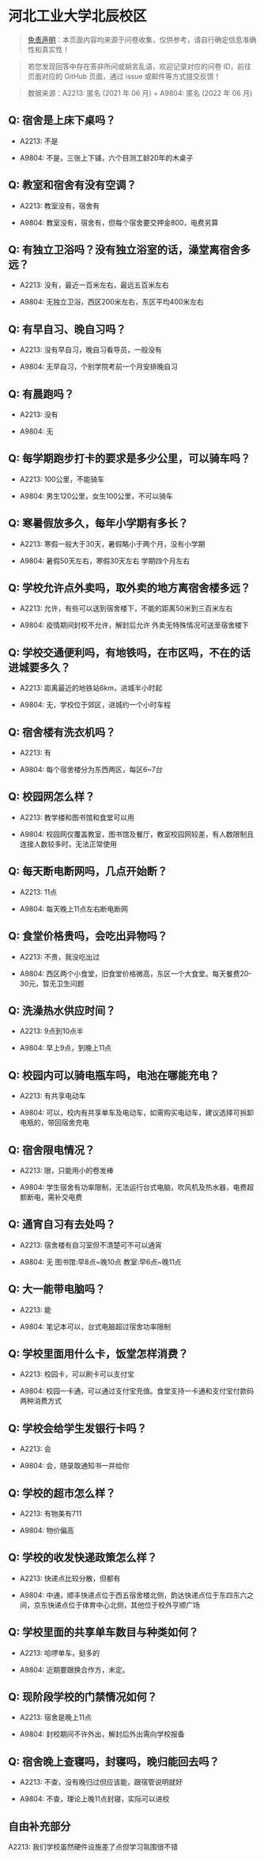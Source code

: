 # 河北工业大学北辰校区

> [免责声明](https://colleges.chat/#_3)：本页面内容均来源于问卷收集，仅供参考，请自行确定信息准确性和真实性！

> 若您发现回答中存在答非所问或胡言乱语，欢迎记录对应的问卷 ID，前往页面对应的 GitHub 页面，通过 issue 或邮件等方式提交反馈！

> 数据来源：A2213: 匿名 (2021 年 06 月) + A9804: 匿名 (2022 年 06 月)

## Q: 宿舍是上床下桌吗？

- A2213: 不是

- A9804: 不是，三张上下铺，六个目测工龄20年的木桌子

## Q: 教室和宿舍有没有空调？

- A2213: 教室没有，宿舍有

- A9804: 教室没有，宿舍有，但每个宿舍要交押金800，电费另算

## Q: 有独立卫浴吗？没有独立浴室的话，澡堂离宿舍多远？

- A2213: 没有，最近一百米左右，最远五百米左右

- A9804: 无独立卫浴，西区200米左右，东区平均400米左右

## Q: 有早自习、晚自习吗？

- A2213: 没有早自习，晚自习看导员，一般没有

- A9804: 无早自习，个别学院考前一个月安排晚自习

## Q: 有晨跑吗？

- A2213: 没有

- A9804: 无

## Q: 每学期跑步打卡的要求是多少公里，可以骑车吗？

- A2213: 100公里，不能骑车

- A9804: 男生120公里，女生100公里，不可以骑车

## Q: 寒暑假放多久，每年小学期有多长？

- A2213: 寒假一般大于30天，暑假略小于两个月，没有小学期

- A9804: 暑假50天左右，寒假30天左右
学期四个月左右

## Q: 学校允许点外卖吗，取外卖的地方离宿舍楼多远？

- A2213: 允许，有些可以送到宿舍楼下，不能的距离50米到三百米左右

- A9804: 疫情期间封校不允许，解封后允许
外卖无特殊情况可送至宿舍楼下

## Q: 学校交通便利吗，有地铁吗，在市区吗，不在的话进城要多久？

- A2213: 距离最近的地铁站6km，进城半小时起

- A9804: 无，学校位于郊区，进城约一个小时车程

## Q: 宿舍楼有洗衣机吗？

- A2213: 有

- A9804: 每个宿舍楼分为东西两区，每区6\~7台

## Q: 校园网怎么样？

- A2213: 教学楼和图书馆和食堂可以用

- A9804: 校园网仅覆盖教室，图书馆及餐厅，教室校园网较差，有人数限制且连接人数较多时，无法正常使用

## Q: 每天断电断网吗，几点开始断？

- A2213: 11点

- A9804: 每天晚上11点左右断电断网

## Q: 食堂价格贵吗，会吃出异物吗？

- A2213: 不贵，我没吃出过

- A9804: 西区两个小食堂，旧食堂价格微高，东区一个大食堂。每天餐费20-30元，暂无卫生问题

## Q: 洗澡热水供应时间？

- A2213: 9点到10点半

- A9804: 早上9点，到晚上11点

## Q: 校园内可以骑电瓶车吗，电池在哪能充电？

- A2213: 有共享电动车

- A9804: 可以，校内有共享单车及电动车，如需购买电动车，建议选择可拆卸电瓶的，带回宿舍充电

## Q: 宿舍限电情况？

- A2213: 限，只能用小的卷发棒

- A9804: 学生宿舍有功率限制，无法运行台式电脑，吹风机及热水器，电费超额断电，需补交电费

## Q: 通宵自习有去处吗？

- A2213: 宿舍楼有自习室但不清楚可不可以通宵

- A9804: 无     图书馆:早8点\~晚10点    教室:早6点\~晚11点

## Q: 大一能带电脑吗？

- A2213: 能

- A9804: 笔记本可以，台式电脑超过宿舍功率限制

## Q: 学校里面用什么卡，饭堂怎样消费？

- A2213: 校园卡，可以刷卡可以支付宝

- A9804: 校园一卡通，可以通过支付宝充值。食堂支持一卡通和支付宝付款码两种消费方式

## Q: 学校会给学生发银行卡吗？

- A2213: 会

- A9804: 会，随录取通知书一并给你

## Q: 学校的超市怎么样？

- A2213: 有物美有711

- A9804: 物价偏高

## Q: 学校的收发快递政策怎么样？

- A2213: 快递点比较分散，但都有

- A9804: 中通，顺丰快递点位于西五宿舍楼北侧，韵达快递点位于东四东六之间，京东快递点位于体育中心北侧，其他位于校外亨顺广场

## Q: 学校里面的共享单车数目与种类如何？

- A2213: 哈啰单车，挺多的

- A9804: 近期要跟换合作方，未定。

## Q: 现阶段学校的门禁情况如何？

- A2213: 宿舍是晚上11点

- A9804: 封校期间不许外出，解封后外出需向学校报备

## Q: 宿舍晚上查寝吗，封寝吗，晚归能回去吗？

- A2213: 不查，没有晚归过但应该能，跟宿管说明就好

- A9804: 不查，理论上晚11点封寝，实际可以进校

## 自由补充部分

A2213: 我们学校虽然硬件设施差了点但学习氛围很不错
